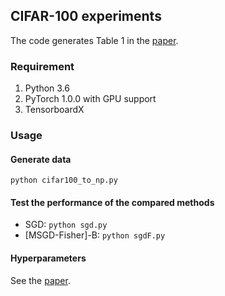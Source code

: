 ## CIFAR-100 experiments

The code generates Table 1 in the [paper](https://arxiv.org/abs/1906.07405).

### Requirement
1. Python 3.6
2. PyTorch 1.0.0 with GPU support
3. TensorboardX

### Usage

#### Generate data
`python cifar100_to_np.py`

#### Test the performance of the compared methods
- SGD: `python sgd.py`
- [MSGD-Fisher]-B: `python sgdF.py`

#### Hyperparameters
See the [paper](https://arxiv.org/abs/1906.07405).